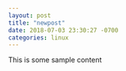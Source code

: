 ```yaml
---
layout: post
title: "newpost"
date: 2018-07-03 23:30:27 -0700
categories: linux
---
```


This is some sample content

